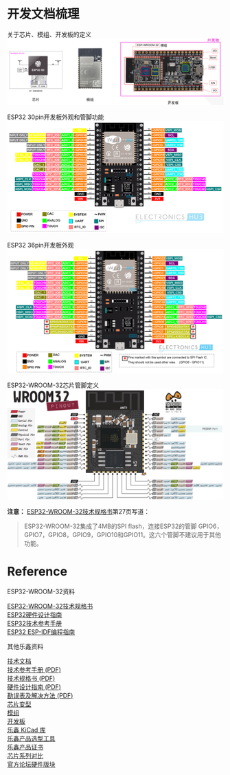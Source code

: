 # 开发文档梳理

关于芯片、模组、开发板的定义  
![芯片-模组-开发板定义](../img/芯片-模组-开发板定义.png)

ESP32 30pin开发板外观和管脚功能  
![ESP32 30pin开发板外观和管脚功能](../img/ESP32-30pin-Pinout.jpg)

ESP32 36pin开发板外观  
![](../img/ESP32-36pin-Pinout.jpg)

ESP32-WROOM-32芯片管脚定义  
![ESP32-WROOM-32芯片管脚定义](../img/Esp32-WROOM-32-chip-pinout.png)

**注意：** [ESP32-WROOM-32技术规格书](/doc/乐鑫官方技术文档/esp32-wroom-32_datasheet_cn.pdf)第27页写道：

> ESP32-WROOM-32集成了4MB的SPI flash，连接ESP32的管脚 GPIO6，GPIO7，GPIO8，GPIO9，GPIO10和GPIO11。这六个管脚不建议用于其他功能。

# Reference

ESP32-WROOM-32资料

[ESP32-WROOM-32技术规格书](乐鑫官方技术文档/esp32-wroom-32_datasheet_cn.pdf)  
[ESP32硬件设计指南](乐鑫官方技术文档/esp32_hardware_design_guidelines_cn.pdf)  
[ESP32技术参考手册](乐鑫官方技术文档/esp32_technical_reference_manual_cn.pdf)  
[ESP32 ESP-IDF编程指南](乐鑫官方技术文档/ESP-IDF-Programming-Guide-zh_CN-v5.2-dev-823-g903af13e84-esp32.pdf)  

其他乐鑫资料

[技术文档](https://www.espressif.com.cn/zh-hans/support/documents/technical-documents)  
[技术参考手册 (PDF)](https://www.espressif.com/sites/default/files/documentation/esp32_technical_reference_manual_cn.pdf)  
[技术规格书 (PDF)](https://espressif.com/sites/default/files/documentation/esp32_datasheet_cn.pdf)  
[硬件设计指南 (PDF)](https://espressif.com/sites/default/files/documentation/esp32_hardware_design_guidelines_cn.pdf)  
[勘误表及解决方法 (PDF)](https://espressif.com/sites/default/files/documentation/eco_and_workarounds_for_bugs_in_esp32_cn.pdf)  
[芯片变型](https://espressif.com/zh-hans/products/socs?id=ESP32)  
[模组](https://www.espressif.com/zh-hans/products/modules?id=ESP32)  
[开发板](https://www.espressif.com/zh-hans/products/devkits?id=ESP32)  
[乐鑫 KiCad 库](https://github.com/espressif/kicad-libraries)  
[乐鑫产品选型工具](https://products.espressif.com/#/product-selector?names=)  
[乐鑫产品证书](https://www.espressif.com/zh-hans/certificates?keys=ESP32)  
[芯片系列对比](https://products.espressif.com/#/product-comparison)  
[官方论坛硬件版块](https://www.esp32.com/viewforum.php?f=30)